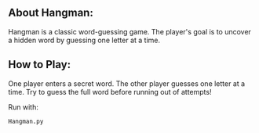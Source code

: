 ## About Hangman:
Hangman is a classic word-guessing game.
The player's goal is to uncover a hidden word by guessing one letter at a time.

## How to Play:
One player enters a secret word.
The other player guesses one letter at a time.
Try to guess the full word before running out of attempts!

Run with:
```bash
Hangman.py
```
